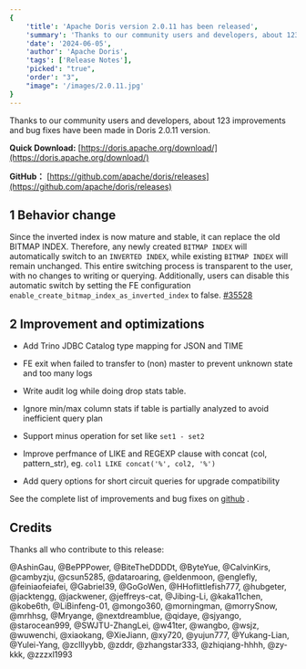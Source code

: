 ```yaml
---
{
    'title': 'Apache Doris version 2.0.11 has been released',
    'summary': 'Thanks to our community users and developers, about 123 improvements and bug fixes have been made in Doris 2.0.11 version.',
    'date': '2024-06-05',
    'author': 'Apache Doris',
    'tags': ['Release Notes'],
    'picked': "true",
    'order': "3",
    "image": '/images/2.0.11.jpg'
}
---
```


<!--
Licensed to the Apache Software Foundation (ASF) under one
or more contributor license agreements.  See the NOTICE file
distributed with this work for additional information
regarding copyright ownership.  The ASF licenses this file
to you under the Apache License, Version 2.0 (the
"License"); you may not use this file except in compliance
with the License.  You may obtain a copy of the License at
  http://www.apache.org/licenses/LICENSE-2.0
Unless required by applicable law or agreed to in writing,
software distributed under the License is distributed on an
"AS IS" BASIS, WITHOUT WARRANTIES OR CONDITIONS OF ANY
KIND, either express or implied.  See the License for the
specific language governing permissions and limitations
under the License.
-->

Thanks to our community users and developers, about 123 improvements and bug fixes have been made in Doris 2.0.11 version.

**Quick Download:** [https://doris.apache.org/download/](https://doris.apache.org/download/)

**GitHub：** [https://github.com/apache/doris/releases](https://github.com/apache/doris/releases)

## 1 Behavior change

Since the inverted index is now mature and stable, it can replace the old BITMAP INDEX. Therefore, any newly created `BITMAP INDEX` will automatically switch to an `INVERTED INDEX`, while existing `BITMAP INDEX` will remain unchanged. This entire switching process is transparent to the user, with no changes to writing or querying. Additionally, users can disable this automatic switch by setting the FE configuration `enable_create_bitmap_index_as_inverted_index` to false. [#35528](https://github.com/apache/doris/pull/35528)


## 2 Improvement and optimizations

- Add Trino JDBC Catalog type mapping for JSON and TIME

- FE exit when failed to transfer to (non) master to prevent unknown state and too many logs

- Write audit log while doing drop stats table.

- Ignore min/max column stats if table is partially analyzed to avoid inefficient query plan

- Support minus operation for set like `set1 - set2`

- Improve perfmance of LIKE and REGEXP clause with concat (col, pattern_str), eg. `col1 LIKE concat('%', col2, '%')`

- Add query options for short circuit queries for upgrade compatibility

See the complete list of improvements and bug fixes on [github](https://github.com/apache/doris/compare/2.0.10...2.0.11) .

## Credits

Thanks all who contribute to this release:

@AshinGau, @BePPPower, @BiteTheDDDDt, @ByteYue, @CalvinKirs, @cambyzju, @csun5285, @dataroaring, @eldenmoon, @englefly, @feiniaofeiafei, @Gabriel39, @GoGoWen, @HHoflittlefish777, @hubgeter, @jacktengg, @jackwener, @jeffreys-cat, @Jibing-Li, @kaka11chen, @kobe6th, @LiBinfeng-01, @mongo360, @morningman, @morrySnow, @mrhhsg, @Mryange, @nextdreamblue, @qidaye, @sjyango, @starocean999, @SWJTU-ZhangLei, @w41ter, @wangbo, @wsjz, @wuwenchi, @xiaokang, @XieJiann, @xy720, @yujun777, @Yukang-Lian, @Yulei-Yang, @zclllyybb, @zddr, @zhangstar333, @zhiqiang-hhhh, @zy-kkk, @zzzxl1993